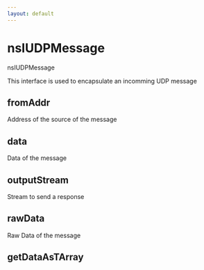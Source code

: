 ```yaml
---
layout: default
---
```


# nsIUDPMessage #

nsIUDPMessage

This interface is used to encapsulate an incomming UDP message


## fromAddr ##

Address of the source of the message


## data ##

Data of the message


## outputStream ##

Stream to send a response


## rawData ##

Raw Data of the message


## getDataAsTArray ##
